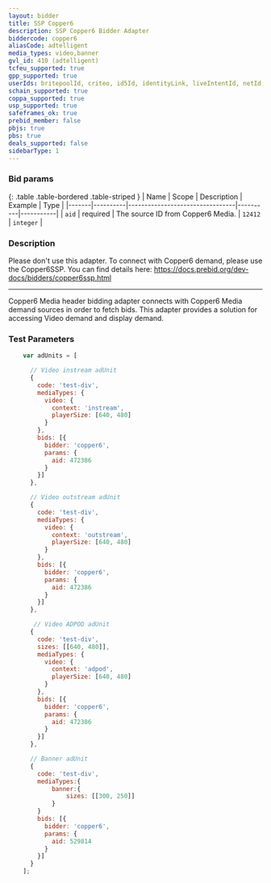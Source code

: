 ```yaml
---
layout: bidder
title: SSP Copper6
description: SSP Copper6 Bidder Adapter
biddercode: copper6
aliasCode: adtelligent
media_types: video,banner
gvl_id: 410 (adtelligent)
tcfeu_supported: true
gpp_supported: true
userIds: britepoolId, criteo, id5Id, identityLink, liveIntentId, netId, parrableId, pubCommonId, unifiedId
schain_supported: true
coppa_supported: true
usp_supported: true
safeframes_ok: true
prebid_member: false
pbjs: true
pbs: true
deals_supported: false
sidebarType: 1
---
```


### Bid params

{: .table .table-bordered .table-striped }
| Name  | Scope    | Description                     | Example  | Type      |
|-------|----------|---------------------------------|----------|-----------|
| `aid` | required | The source ID from Copper6 Media.   | `12412` | `integer` |

### Description

Please don't use this adapter. To connect with Copper6 demand, please use the Copper6SSP. You can find details here: <https://docs.prebid.org/dev-docs/bidders/copper6ssp.html>
___
Copper6 Media header bidding adapter connects with Copper6 Media demand sources in order to fetch bids.
This adapter provides a solution for accessing Video demand and display demand.

### Test Parameters

``` javascript
    var adUnits = [

      // Video instream adUnit
      {
        code: 'test-div',
        mediaTypes: {
          video: {
            context: 'instream',
            playerSize: [640, 480]
          }
        },
        bids: [{
          bidder: 'copper6',
          params: {
            aid: 472386
          }
        }]
      },

      // Video outstream adUnit
      {
        code: 'test-div',
        mediaTypes: {
          video: {
            context: 'outstream',
            playerSize: [640, 480]
          }
        },
        bids: [{
          bidder: 'copper6',
          params: {
            aid: 472386
          }
        }]
      },

       // Video ADPOD adUnit
      {
        code: 'test-div',
        sizes: [[640, 480]],
        mediaTypes: {
          video: {
            context: 'adpod',
            playerSize: [640, 480]            
          }
        },
        bids: [{
          bidder: 'copper6',
          params: {
            aid: 472386
          }
        }]
      },

      // Banner adUnit
      {
        code: 'test-div',
        mediaTypes:{
            banner:{
                sizes: [[300, 250]]
            }
        }
        bids: [{
          bidder: 'copper6',
          params: {
            aid: 529814
          }
        }]
      }
    ];
```
